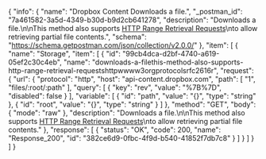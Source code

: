{
  "info": {
    "name": "Dropbox Content Downloads a file.",
    "_postman_id": "7a461582-3a5d-4349-b30d-b9d2cb641278",
    "description": "Downloads a file.\n\nThis method also supports [HTTP Range Retrieval Requests](http://www.w3.org/Protocols/rfc2616/rfc2616-sec14.html#sec14.35.2)\nto allow retrieving partial file contents.",
    "schema": "https://schema.getpostman.com/json/collection/v2.0.0/"
  },
  "item": [
    {
      "name": "Storage",
      "item": [
        {
          "id": "99cb4dca-d2bf-4740-a619-05ef2c30c4eb",
          "name": "downloads-a-filethis-method-also-supports-http-range-retrieval-requestshttpwwww3orgprotocolsrfc2616r",
          "request": {
            "url": {
              "protocol": "http",
              "host": "api-content.dropbox.com",
              "path": [
                "1",
                "files/:root/:path"
              ],
              "query": [
                {
                  "key": "rev",
                  "value": "%7B%7D",
                  "disabled": false
                }
              ],
              "variable": [
                {
                  "id": "path",
                  "value": "{}",
                  "type": "string"
                },
                {
                  "id": "root",
                  "value": "{}",
                  "type": "string"
                }
              ]
            },
            "method": "GET",
            "body": {
              "mode": "raw"
            },
            "description": "Downloads a file.\n\nThis method also supports [HTTP Range Retrieval Requests](http://www.w3.org/Protocols/rfc2616/rfc2616-sec14.html#sec14.35.2)\nto allow retrieving partial file contents."
          },
          "response": [
            {
              "status": "OK",
              "code": 200,
              "name": "Response_200",
              "id": "382ce6d9-0fbc-4f9d-b540-41852f7db7c8"
            }
          ]
        }
      ]
    }
  ]
}
